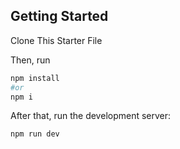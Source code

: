 ## Getting Started

Clone This Starter File

Then, run

```bash
npm install
#or
npm i
```

After that, run the development server:

```bash
npm run dev
```
